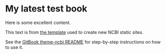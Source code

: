 # My latest test book

Here is some excellent content.

This text is from [the 
template](https://github.com/Klortho/ncbi-static-template) used to 
create new NCBI static sites.

See the [GitBook theme-ncbi README](https://github.com/Klortho/theme-ncbi/blob/master/README.md)
for step-by-step instructions on how to use it.
